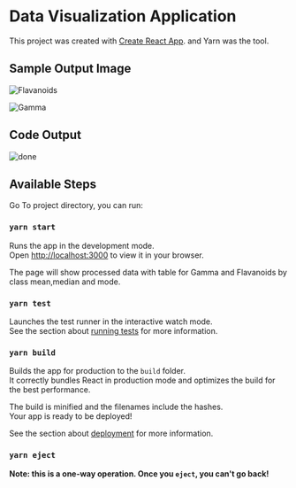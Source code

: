 # Data Visualization Application 

This project was created  with [Create React App](https://github.com/facebook/create-react-app). and Yarn was the tool.

## Sample Output Image
![Flavanoids](https://github.com/ravindra-miyani/data-visualization/assets/3424810/43f6dd0e-3045-4cbb-b97f-c5acea262a7b)

![Gamma](https://github.com/ravindra-miyani/data-visualization/assets/3424810/3df254d6-50a4-4736-ad01-8bf30ffa5e1f)


## Code Output
![done](https://github.com/ravindra-miyani/data-visualization/assets/3424810/53e1f69b-225d-4f1a-95bb-ce1fee21b6ce)


## Available Steps

Go To project directory, you can run:

### `yarn start`

Runs the app in the development mode.\
Open [http://localhost:3000](http://localhost:3000) to view it in your browser.

The page will show processed data with table for Gamma and Flavanoids by class mean,median and mode. 

### `yarn test`

Launches the test runner in the interactive watch mode.\
See the section about [running tests](https://facebook.github.io/create-react-app/docs/running-tests) for more information.

### `yarn build`

Builds the app for production to the `build` folder.\
It correctly bundles React in production mode and optimizes the build for the best performance.

The build is minified and the filenames include the hashes.\
Your app is ready to be deployed!

See the section about [deployment](https://facebook.github.io/create-react-app/docs/deployment) for more information.

### `yarn eject`

**Note: this is a one-way operation. Once you `eject`, you can't go back!**
